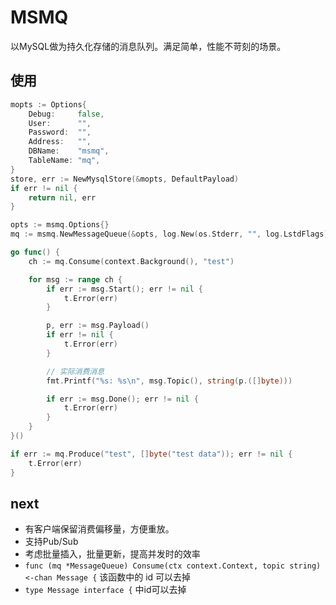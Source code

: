 # MSMQ

以MySQL做为持久化存储的消息队列。满足简单，性能不苛刻的场景。

## 使用

```go
mopts := Options{
    Debug:     false,
    User:      "",
    Password:  "",
    Address:   "",
    DBName:    "msmq",
    TableName: "mq",
}
store, err := NewMysqlStore(&mopts, DefaultPayload)
if err != nil {
    return nil, err
}

opts := msmq.Options{}
mq := msmq.NewMessageQueue(&opts, log.New(os.Stderr, "", log.LstdFlags), store)

go func() {
    ch := mq.Consume(context.Background(), "test")

    for msg := range ch {
        if err := msg.Start(); err != nil {
            t.Error(err)
        }

        p, err := msg.Payload()
        if err != nil {
            t.Error(err)
        }

        // 实际消费消息
        fmt.Printf("%s: %s\n", msg.Topic(), string(p.([]byte)))

        if err := msg.Done(); err != nil {
            t.Error(err)
        }
    }
}()

if err := mq.Produce("test", []byte("test data")); err != nil {
    t.Error(err)
}
```

## next

- 有客户端保留消费偏移量，方便重放。
- 支持Pub/Sub
- 考虑批量插入，批量更新，提高并发时的效率
- `func (mq *MessageQueue) Consume(ctx context.Context, topic string) <-chan Message {` 该函数中的 id 可以去掉 
- `type Message interface {` 中id可以去掉
